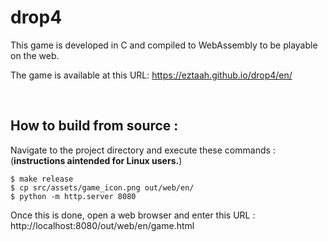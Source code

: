 # drop4

This game is developed in C and compiled to WebAssembly to be playable on the web.

The game is available at this URL: https://eztaah.github.io/drop4/en/

<br>

## How to build from source : 

Navigate to the project directory and execute these commands : (**instructions aintended for Linux users.**)

```shell
$ make release
$ cp src/assets/game_icon.png out/web/en/
$ python -m http.server 8080
``` 

Once this is done, open a web browser and enter this URL :
http://localhost:8080/out/web/en/game.html

